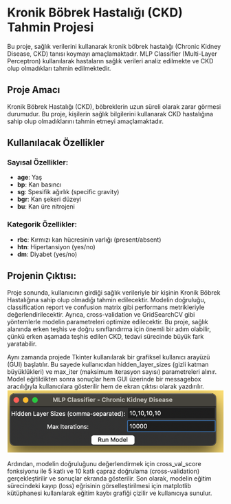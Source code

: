 # Kronik Böbrek Hastalığı (CKD) Tahmin Projesi

Bu proje, sağlık verilerini kullanarak kronik böbrek hastalığı (Chronic Kidney Disease, CKD) tanısı koymayı amaçlamaktadır. MLP Classifier (Multi-Layer Perceptron) kullanılarak hastaların sağlık verileri analiz edilmekte ve CKD olup olmadıkları tahmin edilmektedir.
## Proje Amacı
Kronik Böbrek Hastalığı (CKD), böbreklerin uzun süreli olarak zarar görmesi durumudur. Bu proje, kişilerin sağlık bilgilerini kullanarak CKD hastalığına sahip olup olmadıklarını tahmin etmeyi amaçlamaktadır.

## Kullanılacak Özellikler
### Sayısal Özellikler:
- **age**: Yaş
- **bp**: Kan basıncı
- **sg**: Spesifik ağırlık (specific gravity)
- **bgr**: Kan şekeri düzeyi
- **bu**: Kan üre nitrojeni

### Kategorik Özellikler:
- **rbc**: Kırmızı kan hücresinin varlığı (present/absent)
- **htn**: Hipertansiyon (yes/no)
- **dm**: Diyabet (yes/no)

## Projenin Çıktısı:
Proje sonunda, kullanıcının girdiği sağlık verileriyle bir kişinin Kronik Böbrek Hastalığına sahip olup olmadığı tahmin edilecektir. Modelin doğruluğu, classification report ve confusion matrix gibi performans metrikleriyle değerlendirilecektir. Ayrıca, cross-validation ve GridSearchCV gibi yöntemlerle modelin parametreleri optimize edilecektir.
Bu proje, sağlık alanında erken teşhis ve doğru sınıflandırma için önemli bir adım olabilir, çünkü erken aşamada teşhis edilen CKD, tedavi sürecinde büyük fark yaratabilir.

Aynı zamanda projede Tkinter kullanılarak bir grafiksel kullanıcı arayüzü (GUI) başlatılır. Bu sayede kullanıcıdan hidden_layer_sizes (gizli katman büyüklükleri) ve max_iter (maksimum iterasyon sayısı) parametreleri alınır. Model eğitildikten sonra sonuçlar hem GUI üzerinde bir messagebox aracılığıyla kullanıcılara gösterilir hem de ekran çıktısı olarak yazdırılır. 
![GUI Arayüzü](https://github.com/rabiagnbs/YSA_FinalProje_CKD/blob/main/Resim1.png?raw=true)

Ardından, modelin doğruluğunu değerlendirmek için cross_val_score fonksiyonu ile 5 katlı ve 10 katlı çapraz doğrulama (cross-validation) gerçekleştirilir ve sonuçlar ekranda gösterilir. Son olarak, modelin eğitim sürecindeki kayıp (loss) eğrisinin görselleştirilmesi için matplotlib kütüphanesi kullanılarak eğitim kaybı grafiği çizilir ve kullanıcıya sunulur. 


